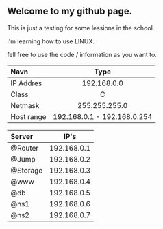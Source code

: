 ## Welcome to my github page.

This is just a testing for some lessions in the school.

i'm learning how to use LINUX.

fell free to use the code / information as you want to.


| Navn | Type |
| :---        |     :---:        |
| IP Addres   | 192.168.0.0      |
| Class       | C                |
| Netmask     | 255.255.255.0    |
| Host range  | 192.168.0.1 - 192.168.0.254 |


| Server | IP's |
| :---          |     :---:      |
| @Router       | 192.168.0.1    |
| @Jump         | 192.168.0.2    |
| @Storage      | 192.168.0.3    |
| @www          | 192.168.0.4    |
| @db           | 192.168.0.5    |
| @ns1          | 192.168.0.6    |
| @ns2          | 192.168.0.7    |

